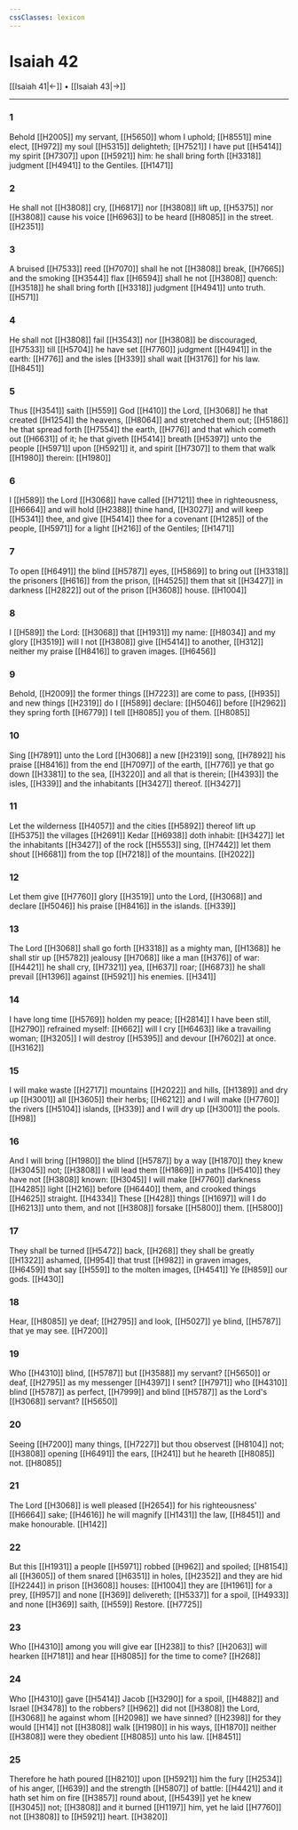 ```yaml
---
cssClasses: lexicon
---
```

# Isaiah 42

[[Isaiah 41|←]] • [[Isaiah 43|→]]

---

### 1
Behold [[H2005]] my servant, [[H5650]] whom I uphold; [[H8551]] mine elect, [[H972]] my soul [[H5315]] delighteth; [[H7521]] I have put [[H5414]] my spirit [[H7307]] upon [[H5921]] him: he shall bring forth [[H3318]] judgment [[H4941]] to the Gentiles. [[H1471]]

### 2
He shall not [[H3808]] cry, [[H6817]] nor [[H3808]] lift up, [[H5375]] nor [[H3808]] cause his voice [[H6963]] to be heard [[H8085]] in the street. [[H2351]]

### 3
A bruised [[H7533]] reed [[H7070]] shall he not [[H3808]] break, [[H7665]] and the smoking [[H3544]] flax [[H6594]] shall he not [[H3808]] quench: [[H3518]] he shall bring forth [[H3318]] judgment [[H4941]] unto truth. [[H571]]

### 4
He shall not [[H3808]] fail [[H3543]] nor [[H3808]] be discouraged, [[H7533]] till [[H5704]] he have set [[H7760]] judgment [[H4941]] in the earth: [[H776]] and the isles [[H339]] shall wait [[H3176]] for his law. [[H8451]]

### 5
Thus [[H3541]] saith [[H559]] God [[H410]] the Lord, [[H3068]] he that created [[H1254]] the heavens, [[H8064]] and stretched them out; [[H5186]] he that spread forth [[H7554]] the earth, [[H776]] and that which cometh out [[H6631]] of it; he that giveth [[H5414]] breath [[H5397]] unto the people [[H5971]] upon [[H5921]] it, and spirit [[H7307]] to them that walk [[H1980]] therein: [[H1980]]

### 6
I [[H589]] the Lord [[H3068]] have called [[H7121]] thee in righteousness, [[H6664]] and will hold [[H2388]] thine hand, [[H3027]] and will keep [[H5341]] thee, and give [[H5414]] thee for a covenant [[H1285]] of the people, [[H5971]] for a light [[H216]] of the Gentiles; [[H1471]]

### 7
To open [[H6491]] the blind [[H5787]] eyes, [[H5869]] to bring out [[H3318]] the prisoners [[H616]] from the prison, [[H4525]] them that sit [[H3427]] in darkness [[H2822]] out of the prison [[H3608]] house. [[H1004]]

### 8
I [[H589]] the Lord: [[H3068]] that [[H1931]] my name: [[H8034]] and my glory [[H3519]] will I not [[H3808]] give [[H5414]] to another, [[H312]] neither my praise [[H8416]] to graven images. [[H6456]]

### 9
Behold, [[H2009]] the former things [[H7223]] are come to pass, [[H935]] and new things [[H2319]] do I [[H589]] declare: [[H5046]] before [[H2962]] they spring forth [[H6779]] I tell [[H8085]] you of them. [[H8085]]

### 10
Sing [[H7891]] unto the Lord [[H3068]] a new [[H2319]] song, [[H7892]] his praise [[H8416]] from the end [[H7097]] of the earth, [[H776]] ye that go down [[H3381]] to the sea, [[H3220]] and all that is therein; [[H4393]] the isles, [[H339]] and the inhabitants [[H3427]] thereof. [[H3427]]

### 11
Let the wilderness [[H4057]] and the cities [[H5892]] thereof lift up [[H5375]] the villages [[H2691]] Kedar [[H6938]] doth inhabit: [[H3427]] let the inhabitants [[H3427]] of the rock [[H5553]] sing, [[H7442]] let them shout [[H6681]] from the top [[H7218]] of the mountains. [[H2022]]

### 12
Let them give [[H7760]] glory [[H3519]] unto the Lord, [[H3068]] and declare [[H5046]] his praise [[H8416]] in the islands. [[H339]]

### 13
The Lord [[H3068]] shall go forth [[H3318]] as a mighty man, [[H1368]] he shall stir up [[H5782]] jealousy [[H7068]] like a man [[H376]] of war: [[H4421]] he shall cry, [[H7321]] yea, [[H637]] roar; [[H6873]] he shall prevail [[H1396]] against [[H5921]] his enemies. [[H341]]

### 14
I have long time [[H5769]] holden my peace; [[H2814]] I have been still, [[H2790]] refrained myself: [[H662]] will I cry [[H6463]] like a travailing woman; [[H3205]] I will destroy [[H5395]] and devour [[H7602]] at once. [[H3162]]

### 15
I will make waste [[H2717]] mountains [[H2022]] and hills, [[H1389]] and dry up [[H3001]] all [[H3605]] their herbs; [[H6212]] and I will make [[H7760]] the rivers [[H5104]] islands, [[H339]] and I will dry up [[H3001]] the pools. [[H98]]

### 16
And I will bring [[H1980]] the blind [[H5787]] by a way [[H1870]] they knew [[H3045]] not; [[H3808]] I will lead them [[H1869]] in paths [[H5410]] they have not [[H3808]] known: [[H3045]] I will make [[H7760]] darkness [[H4285]] light [[H216]] before [[H6440]] them, and crooked things [[H4625]] straight. [[H4334]] These [[H428]] things [[H1697]] will I do [[H6213]] unto them, and not [[H3808]] forsake [[H5800]] them. [[H5800]]

### 17
They shall be turned [[H5472]] back, [[H268]] they shall be greatly [[H1322]] ashamed, [[H954]] that trust [[H982]] in graven images, [[H6459]] that say [[H559]] to the molten images, [[H4541]] Ye [[H859]] our gods. [[H430]]

### 18
Hear, [[H8085]] ye deaf; [[H2795]] and look, [[H5027]] ye blind, [[H5787]] that ye may see. [[H7200]]

### 19
Who [[H4310]] blind, [[H5787]] but [[H3588]] my servant? [[H5650]] or deaf, [[H2795]] as my messenger [[H4397]] I sent? [[H7971]] who [[H4310]] blind [[H5787]] as perfect, [[H7999]] and blind [[H5787]] as the Lord's [[H3068]] servant? [[H5650]]

### 20
Seeing [[H7200]] many things, [[H7227]] but thou observest [[H8104]] not; [[H3808]] opening [[H6491]] the ears, [[H241]] but he heareth [[H8085]] not. [[H8085]]

### 21
The Lord [[H3068]] is well pleased [[H2654]] for his righteousness' [[H6664]] sake; [[H4616]] he will magnify [[H1431]] the law, [[H8451]] and make honourable. [[H142]]

### 22
But this [[H1931]] a people [[H5971]] robbed [[H962]] and spoiled; [[H8154]] all [[H3605]] of them snared [[H6351]] in holes, [[H2352]] and they are hid [[H2244]] in prison [[H3608]] houses: [[H1004]] they are [[H1961]] for a prey, [[H957]] and none [[H369]] delivereth; [[H5337]] for a spoil, [[H4933]] and none [[H369]] saith, [[H559]] Restore. [[H7725]]

### 23
Who [[H4310]] among you will give ear [[H238]] to this? [[H2063]] will hearken [[H7181]] and hear [[H8085]] for the time to come? [[H268]]

### 24
Who [[H4310]] gave [[H5414]] Jacob [[H3290]] for a spoil, [[H4882]] and Israel [[H3478]] to the robbers? [[H962]] did not [[H3808]] the Lord, [[H3068]] he against whom [[H2098]] we have sinned? [[H2398]] for they would [[H14]] not [[H3808]] walk [[H1980]] in his ways, [[H1870]] neither [[H3808]] were they obedient [[H8085]] unto his law. [[H8451]]

### 25
Therefore he hath poured [[H8210]] upon [[H5921]] him the fury [[H2534]] of his anger, [[H639]] and the strength [[H5807]] of battle: [[H4421]] and it hath set him on fire [[H3857]] round about, [[H5439]] yet he knew [[H3045]] not; [[H3808]] and it burned [[H1197]] him, yet he laid [[H7760]] not [[H3808]] to [[H5921]] heart. [[H3820]]
